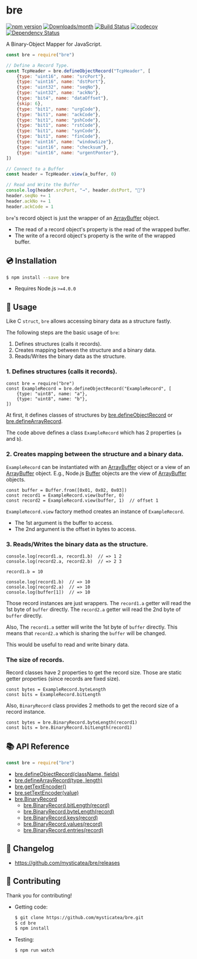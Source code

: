 # bre

[![npm version](https://img.shields.io/npm/v/bre.svg)](https://www.npmjs.com/package/bre)
[![Downloads/month](https://img.shields.io/npm/dm/bre.svg)](http://www.npmtrends.com/bre)
[![Build Status](https://travis-ci.org/mysticatea/bre.svg?branch=master)](https://travis-ci.org/mysticatea/bre)
[![codecov](https://codecov.io/gh/mysticatea/bre/branch/master/graph/badge.svg)](https://codecov.io/gh/mysticatea/bre)
[![Dependency Status](https://david-dm.org/mysticatea/bre.svg)](https://david-dm.org/mysticatea/bre)

A Binary-Object Mapper for JavaScript.

```js
const bre = require("bre")

// Define a Record Type.
const TcpHeader = bre.defineObjectRecord("TcpHeader", [
    {type: "uint16", name: "srcPort"},
    {type: "uint16", name: "dstPort"},
    {type: "uint32", name: "seqNo"},
    {type: "uint32", name: "ackNo"},
    {type: "bit4", name: "dataOffset"},
    {skip: 6},
    {type: "bit1", name: "urgCode"},
    {type: "bit1", name: "ackCode"},
    {type: "bit1", name: "pshCode"},
    {type: "bit1", name: "rstCode"},
    {type: "bit1", name: "synCode"},
    {type: "bit1", name: "finCode"},
    {type: "uint16", name: "windowSize"},
    {type: "uint16", name: "checksum"},
    {type: "uint16", name: "urgentPonter"},
])

// Connect to a Buffer
const header = TcpHeader.view(a_buffer, 0)

// Read and Write the Buffer
console.log(header.srcPort, "→", header.dstPort, "🚀")
header.seqNo += 1
header.ackNo += 1
header.ackCode = 1
```

`bre`'s record object is just the wrapper of an [ArrayBuffer] object.

- The read of a record object's property is the read of the wrapped buffer.
- The write of a record object's property is the write of the wrapped buffer.

[ArrayBuffer]: https://developer.mozilla.org/en/docs/Web/JavaScript/Reference/Global_Objects/ArrayBuffer

## :cd: Installation

```bash
$ npm install --save bre
```

- Requires Node.js `>=4.0.0`

## :book: Usage

Like C `struct`, `bre` allows accessing binary data as a structure fastly.

The following steps are the basic usage of `bre`:

1. Defines structures (calls it records).
2. Creates mapping between the structure and a binary data.
3. Reads/Writes the binary data as the structure.

### 1. Defines structures (calls it records).

    const bre = require("bre")
    const ExampleRecord = bre.defineObjectRecord("ExampleRecord", [
        {type: "uint8", name: "a"},
        {type: "uint8", name: "b"},
    ])

At first, it defines classes of structures by
[bre.defineObjectRecord](https://mysticatea.github.io/bre/module-bre.html#.defineObjectRecord) or
[bre.defineArrayRecord](https://mysticatea.github.io/bre/module-bre.html#.defineArrayRecord).

The code above defines a class `ExampleRecord` which has 2 properties (`a`
and `b`).

### 2. Creates mapping between the structure and a binary data.

`ExampleRecord` can be instantiated with an [ArrayBuffer] object or a view of
an [ArrayBuffer] object. E.g., Node.js [Buffer] objects are the view of
[ArrayBuffer] objects.

    const buffer = Buffer.from([0x01, 0x02, 0x03])
    const record1 = ExampleRecord.view(buffer, 0)
    const record2 = ExampleRecord.view(buffer, 1)  // offset 1

`ExampleRecord.view` factory method creates an instance of `ExampleRecord`.

- The 1st argument is the buffer to access.
- The 2nd argument is the offset in bytes to access.

### 3. Reads/Writes the binary data as the structure.

    console.log(record1.a, record1.b)  // => 1 2
    console.log(record2.a, record2.b)  // => 2 3

    record1.b = 10

    console.log(record1.b)  // => 10
    console.log(record2.a)  // => 10
    console.log(buffer[1])  // => 10

Those record instances are just wrappers. The `record1.a` getter will read
the 1st byte of `buffer` directly. The `record2.a` getter will read the 2nd
byte of `buffer` directly.

Also, The `record1.a` setter will write the 1st byte of `buffer` directly.
This means that `record2.a` which is sharing the `buffer` will be changed.

This would be useful to read and write binary data.

### The size of records.

Record classes have 2 properties to get the record size.
Those are static getter properties (since records are fixed size).

    const bytes = ExampleRecord.byteLength
    const bits = ExampleRecord.bitLength

Also, `BinaryRecord` class provides 2 methods to get the record size of a
record instance.

    const bytes = bre.BinaryRecord.byteLength(record1)
    const bits = bre.BinaryRecord.bitLength(record1)

[ArrayBuffer]: https://developer.mozilla.org/en/docs/Web/JavaScript/Reference/Global_Objects/ArrayBuffer
[Buffer]: https://nodejs.org/buffer.html#buffer_buffer


## :books: API Reference

```js
const bre = require("bre")
```

- [bre.defineObjectRecord(className, fields)](https://mysticatea.github.io/bre/module-bre.html#.defineObjectRecord)
- [bre.defineArrayRecord(type, length)](https://mysticatea.github.io/bre/module-bre.html#.defineArrayRecord)
- [bre.getTextEncoder()](https://mysticatea.github.io/bre/module-bre.html#.getTextEncoder)
- [bre.setTextEncoder(value)](https://mysticatea.github.io/bre/module-bre.html#.setTextEncoder)
- [bre.BinaryRecord](https://mysticatea.github.io/bre/module-bre.BinaryRecord.html#)
    - [bre.BinaryRecord.bitLength(record)](https://mysticatea.github.io/bre/module-bre.BinaryRecord.html#.bitLength)
    - [bre.BinaryRecord.byteLength(record)](https://mysticatea.github.io/bre/module-bre.BinaryRecord.html#.byteLength)
    - [bre.BinaryRecord.keys(record)](https://mysticatea.github.io/bre/module-bre.BinaryRecord.html#.keys)
    - [bre.BinaryRecord.values(record)](https://mysticatea.github.io/bre/module-bre.BinaryRecord.html#.values)
    - [bre.BinaryRecord.entries(record)](https://mysticatea.github.io/bre/module-bre.BinaryRecord.html#.entries)

## :newspaper: Changelog

- https://github.com/mysticatea/bre/releases

## :muscle: Contributing

Thank you for contributing!

- Getting code:

  ```bash
  $ git clone https://github.com/mysticatea/bre.git
  $ cd bre
  $ npm install
  ```

- Testing:

  ```bash
  $ npm run watch
  ```
